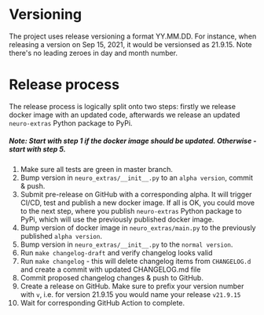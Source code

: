 # Versioning

The project uses release versioning a format YY.MM.DD. For instance, when releasing a version on Sep 15, 2021, it would be versionsed as 21.9.15. Note there's no leading zeroes in day and month number.

# Release process
The release process is logically split onto two steps: firstly we release docker image with an updated code,
  afterwards we release an updated `neuro-extras` Python package to PyPi.

##### Note: Start with step 1 if the docker image should be updated. Otherwise - start with step 5.

1. Make sure all tests are green in master branch.
2. Bump version in `neuro_extras/__init__.py` to an `alpha version`, commit & push.
3. Submit pre-release on GitHub with a corresponding alpha. 
It will trigger CI/CD, test and publish a new docker image.
If all is OK, you could move to the next step, where you publish `neuro-extras` Python package to PyPi, which will use the previously published docker image. 
4. Bump version of docker image in `neuro_extras/main.py` to the previously published `alpha version`.
5. Bump version in `neuro_extras/__init__.py` to the `normal version`.
5. Run `make changelog-draft` and verify changelog looks valid
6. Run `make changelog` - this will delete changelog items from `CHANGELOG.d` and create a commit with updated CHANGELOG.md file
7. Commit proposed changelog changes & push to GitHub.
8. Create a release on GitHub. Make sure to prefix your version number with `v`, i.e. for version 21.9.15 you would name your release `v21.9.15`
9. Wait for corresponding GitHub Action to complete.
